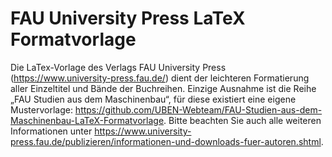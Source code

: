 # FAU University Press LaTeX Formatvorlage
Die LaTex-Vorlage des Verlags FAU University Press (https://www.university-press.fau.de/) dient der leichteren Formatierung aller Einzeltitel und Bände der Buchreihen. Einzige Ausnahme ist die Reihe „FAU Studien aus dem Maschinenbau“, für diese existiert eine eigene Mustervorlage: https://github.com/UBEN-Webteam/FAU-Studien-aus-dem-Maschinenbau-LaTeX-Formatvorlage. Bitte beachten Sie auch alle weiteren Informationen unter https://www.university-press.fau.de/publizieren/informationen-und-downloads-fuer-autoren.shtml.
